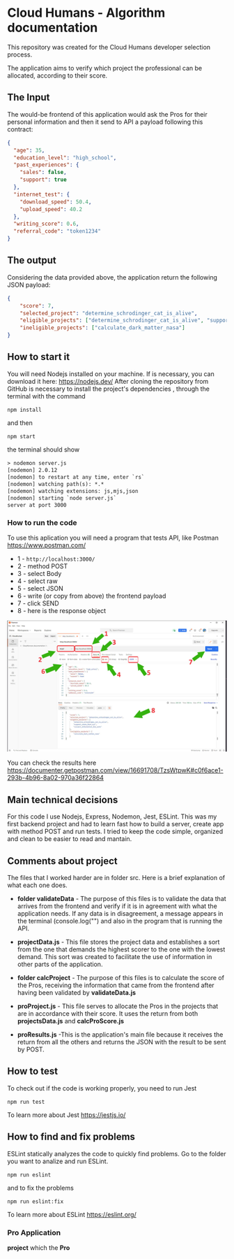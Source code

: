 
# Cloud Humans - Algorithm documentation

This repository was created for the Cloud Humans developer selection process.

The application aims to verify which project the professional can be allocated, according to their score.

## The Input
The would-be frontend of this application would ask the Pros for their personal information and then it send to API a payload following this contract:

```JSON
{
  "age": 35,
  "education_level": "high_school",
  "past_experiences": {
    "sales": false,
    "support": true
  },
  "internet_test": {
    "download_speed": 50.4,
    "upload_speed": 40.2
  },
  "writing_score": 0.6,
  "referral_code": "token1234"
}
```

## The output
Considering the data provided above, the application return the following JSON payload:

```JSON
{
    "score": 7,
    "selected_project": "determine_schrodinger_cat_is_alive",
    "eligible_projects": ["determine_schrodinger_cat_is_alive", "support_users_from_xyz", "collect_information_for_xpto"],
    "ineligible_projects": ["calculate_dark_matter_nasa"]
}
```

## How to start it
You will need Nodejs installed on your machine. If is necessary, you can download it here: https://nodejs.dev/
After cloning the repository from GitHub is necessary to install the project's dependencies , through the terminal with the command 
```
npm install
```

and then

```
npm start
```
the terminal should show
```
> nodemon server.js
[nodemon] 2.0.12
[nodemon] to restart at any time, enter `rs`
[nodemon] watching path(s): *.*
[nodemon] watching extensions: js,mjs,json
[nodemon] starting `node server.js`
server at port 3000
``` 

### How to run the code
To use this aplication you will need a program that tests API, like Postman https://www.postman.com/

 - 1 - `http://localhost:3000/`
 - 2 - method POST
 - 3 - select Body
 - 4 - select raw
 - 5 - select JSON
 - 6 - write (or copy from above) the frontend payload
 - 7 - click SEND
 - 8 - here is the response object

<img src="./public/image/postman.jpg" alt="postman"/>

You can check the results here https://documenter.getpostman.com/view/16691708/TzsWtpwK#c0f6ace1-293b-4b96-8a02-970a36f22864

## Main technical decisions
For this code I use Nodejs, Express, Nodemon, Jest, ESLint. This was my first backend project and had to learn fast how to build a server, create app with method POST and run tests. I tried to keep the code simple, organized and clean to be easier to read and mantain.

## Comments about project
The files that I worked harder are in folder src. Here is a brief explanation of what each one does.

 - **folder validateData** - The purpose of this files is to validate the data that arrives from the frontend and verify if it is in agreement with what the application needs. If any data is in disagreement, a message appears in the terminal (console.log("") and also in the program that is running the API.

 - **projectData.js** - This file stores the project data and establishes a sort from the one that demands the highest scorer to the one with the lowest demand. This sort was created to facilitate the use of information in other parts of the application.

 - **folder calcProject** - The purpose of this files is to calculate the score of the Pros, receiving the information that came from the frontend after having been validated by **validateData.js**

 - **proProject.js** - This file serves to allocate the Pros in the projects that are in accordance with their score. It uses the return from both **projectsData.js** and **calcProScore.js**

 - **proResults.js** -This is the application's main file because it receives the return from all the others and returns the JSON with the result to be sent by POST.

## How to test 
To check out if the code is working properly, you need to run Jest
```
npm run test
```
To learn more about Jest https://jestjs.io/

## How to find and fix problems
ESLint statically analyzes the code to quickly find problems.
Go to the folder you want to analize and run ESLint.
```
npm run eslint
```  
and to fix the problems
```
npm run eslint:fix
```
To learn more about ESLint https://eslint.org/






### Pro Application


**project** which the **Pro**



